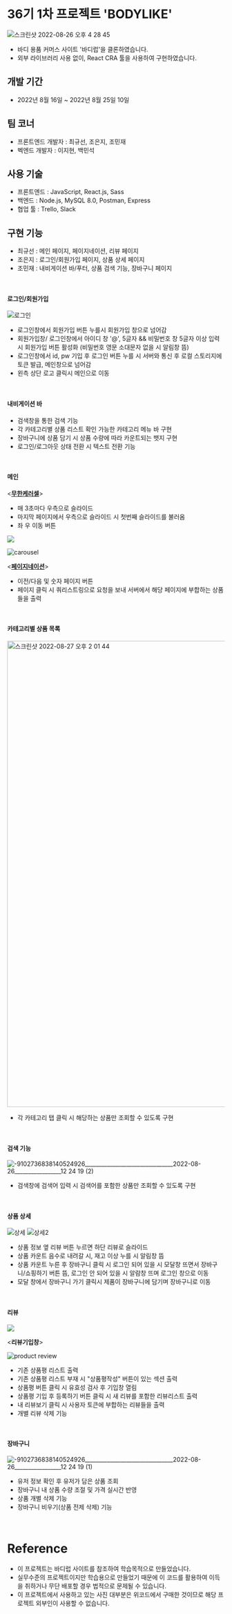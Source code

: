 # 36기 1차 프로젝트 'BODYLIKE' 
![스크린샷 2022-08-26 오후 4 28 45](https://user-images.githubusercontent.com/107386533/186849064-278872a7-fc09-4ac6-bb1f-77d3d01f0958.png)

- 바디 용품 커머스 사이트 '바디럽'을 클론하였습니다. 
- 외부 라이브러리 사용 없이, React CRA 툴을 사용하여 구현하였습니다. 

## 개발 기간
- 2022년 8월 16일 ~ 2022년 8월 25일 10일

## 팀 코너 
- 프론트엔드 개발자 : 최규선, 조은지, 조민재
- 벡엔드 개발자 : 이지현, 백민석

## 사용 기술 
- 프론트엔드 : JavaScript, React.js, Sass
- 백엔드 : Node.js, MySQL 8.0, Postman, Express 
- 협업 툴 : Trello, Slack

## 구현 기능 
- 최규선 : 메인 페이지, 페이지네이션, 리뷰 페이지 
- 조은지 : 로그인/회원가입 페이지, 상품 상세 페이지
- 조민재 : 내비게이션 바/푸터, 상품 검색 기능, 장바구니 페이지

<br />

#### 로그인/회원가입 
![로그인](https://blog.kakaocdn.net/dn/btGJ8L/btrKGp2I5Pl/do5RvatE0KIkYPpOWQ93y0/img.gif)
- 로그인창에서 회원가입 버튼 누를시 회원가입 창으로 넘어감
- 회원가입창/ 로그인창에서 아이디 창 '@', 5글자 && 비밀번호 창 5글자 이상 입력시 회원가입 버튼 활성화 (비밀번호 영문 소대문자 없을 시 알림창 뜸)
- 로그인창에서 id, pw 기입 후 로그인 버튼 누를 시 서버와 통신 후 로컬 스토리지에 토큰 발급, 메인창으로 넘어감
- 왼측 상단 로고 클릭시 메인으로 이동

<br />

#### 내비게이션 바 

- 검색창을 통한 검색 기능
- 각 카테고리별 상품 리스트 확인 가능한 카테고리 메뉴 바 구현 
- 장바구니에 상품 담기 시 상품 수량에 따라 카운트되는 뱃지 구현
- 로그인/로그아웃 상태 전환 시 텍스트 전환 기능 

<br />

#### 메인
<<u><strong>무한케러셀</strong></u>>
- 매 3초마다 우측으로 슬라이드
- 마지막 페이지에서 우측으로 슬라이드 시 첫번째 슬라이드를 불러옴
- 좌 우 이동 버튼

<img src="https://img.shields.io/badge/react-61DAFB?style=for-the-badge&logo=react&logoColor=black">


![carousel](https://user-images.githubusercontent.com/73376092/186857763-75f04bc4-44d0-4d3a-bdf3-ef63435fd1ff.gif)


<<u><strong>페이지네이션</strong></u>>


- 이전/다음 및 숫자 페이지 버튼 
- 페이지 클릭 시 쿼리스트링으로 요청을 보내 서버에서 해당 페이지에 부합하는 상품들을 출력

<br />

#### 카테고리별 상품 목록
<img width="1080" alt="스크린샷 2022-08-27 오후 2 01 44" src="https://user-images.githubusercontent.com/107386533/187016786-dbded25d-333e-48ed-8b48-f896a5c0dff4.png">

- 각 카테고리 탭 클릭 시 해당하는 상품만 조회할 수 있도록 구현

<br />

#### 검색 기능
![-9102736838140524926________________________________2022-08-26_________________12 24 19 (2)](https://user-images.githubusercontent.com/107386533/187016677-183cd9bd-2d99-4894-9fd8-95d0fbe01132.gif)

- 검색창에 검색어 입력 시 검색어를 포함한 상품만 조회할 수 있도록 구현

<br />

#### 상품 상세

![상세](https://blog.kakaocdn.net/dn/Gn5Xk/btrKGRDLagS/NbKK2AwoV19ixffDPoDqR0/img.gif)
![상세2](https://blog.kakaocdn.net/dn/dltnVp/btrKGOf9axq/4l3PCVMFlp4R9Y3MfMnBbk/img.gif)


- 상품 정보 옆 리뷰 버튼 누르면 하단 리뷰로 슬라이드
- 상품 카운트 음수로 내려갈 시, 재고 이상 누를 시 알림창 뜸
- 상품 카운트 누른 후 장바구니 클릭 시 로그인 되어 있을 시 모달창 뜨면서 장바구니/쇼핑하기 버튼 뜸, 로그인 안 되어 있을 시 알람창 뜨며 로그인 창으로 이동
- 모달 창에서 장바구니 가기 클릭시 제품이 장바구니에 담기며 장바구니로 이동 

<br />

#### 리뷰 
<img src="https://img.shields.io/badge/react-61DAFB?style=for-the-badge&logo=react&logoColor=black">


<<strong>리뷰기입창</strong>>


![product review](https://user-images.githubusercontent.com/73376092/187031637-34d3ee2d-dde0-4f0c-8d6d-aa2aad67d3f5.gif)


- 기존 상품평 리스트 출력
- 기존 상품평 리스트 부재 시 "상품평작성" 버튼이 있는 섹션 출력
- 상품평 버튼 클릭 시 유효성 검사 후 기입창 열림
- 상품평 기입 후 등록하기 버튼 클릭 시 새 리뷰를 포함한 리뷰리스트 출력
- 내 리뷰보기 클릭 시 사용자 토큰에 부합하는 리뷰들을 출력
- 개별 리뷰 삭제 기능

<br />

#### 장바구니 

![-9102736838140524926________________________________2022-08-26_________________12 24 19 (1)](https://user-images.githubusercontent.com/107386533/187016608-1fd0168e-333a-449f-8935-a9acac7f4c21.gif)

- 유저 정보 확인 후 유저가 담은 상품 조회
- 장바구니 내 상품 수량 조절 및 가격 실시간 반영
- 상품 개별 삭제 기능
- 장바구니 비우기(상품 전제 삭제) 기능

<br />

# Reference
- 이 프로젝트는 바디럽 사이트를 참조하여 학습목적으로 만들었습니다.
- 실무수준의 프로젝트이지만 학습용으로 만들었기 때문에 이 코드를 활용하여 이득을 취하거나 무단 배포할 경우 법적으로 문제될 수 있습니다.
- 이 프로젝트에서 사용하고 있는 사진 대부분은 위코드에서 구매한 것이므로 해당 프로젝트 외부인이 사용할 수 없습니다.
